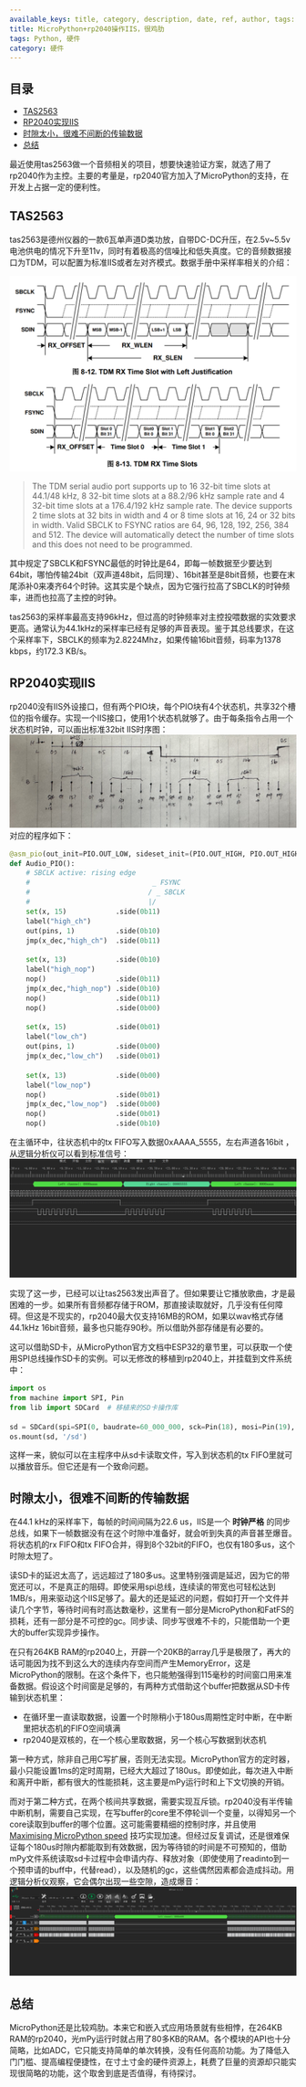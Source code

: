```yaml
---
available_keys: title, category, description, date, ref, author, tags: List
title: MicroPython+rp2040操作IIS，很鸡肋
tags: Python, 硬件
category: 硬件
---
```


## 目录

* [TAS2563](#TAS2563)
* [RP2040实现IIS](#RP2040-IIS)
* [时隙太小，很难不间断的传输数据](#time-slot)
* [总结](#summary)

最近使用tas2563做一个音频相关的项目，想要快速验证方案，就选了用了rp2040作为主控。主要的考量是，rp2040官方加入了MicroPython的支持，在开发上占据一定的便利性。

<h2 id="TAS2563">TAS2563</h2>

tas2563是德州仪器的一款6瓦单声道D类功放，自带DC-DC升压，在2.5v~5.5v电池供电的情况下升至11v，同时有着极高的信噪比和低失真度。它的音频数据接口为TDM，可以配置为标准IIS或者左对齐模式。数据手册中采样率相关的介绍：

![](i2s.png)

> The TDM serial audio port supports up to 16 32-bit time slots at 44.1/48 kHz, 8 32-bit time slots at a 88.2/96 kHz sample rate and 4 32-bit time slots at a 176.4/192 kHz sample rate. The device supports 2 time slots at 32 bits in width and 4 or 8 time slots at 16, 24 or 32 bits in width. Valid SBCLK to FSYNC ratios are 64, 96, 128, 192, 256, 384 and 512. The device will automatically detect the number of time slots and this does not need to be programmed.

其中规定了SBCLK和FSYNC最低的时钟比是64，即每一帧数据至少要达到64bit，哪怕传输24bit（双声道48bit，后同理）、16bit甚至是8bit音频，也要在末尾添补0来凑齐64个时钟。这其实是个缺点，因为它强行拉高了SBCLK的时钟频率，进而也拉高了主控的时钟。

tas2563的采样率最高支持96kHz，但过高的时钟频率对主控投喂数据的实效要求更高。通常认为44.1kHz的采样率已经有足够的声音表现。鉴于其总线要求，在这个采样率下，SBCLK的频率为2.8224Mhz，如果传输16bit音频，码率为1378 kbps，约172.3 KB/s。

<h2 id="RP2040-IIS">RP2040实现IIS</h2>

rp2040没有IIS外设接口，但有两个PIO块，每个PIO块有4个状态机，共享32个槽位的指令缓存。实现一个IIS接口，使用1个状态机就够了。由于每条指令占用一个状态机时钟，可以画出标准32bit IIS时序图：
![](ana.jpg)
对应的程序如下：
```python
@asm_pio(out_init=PIO.OUT_LOW, sideset_init=(PIO.OUT_HIGH, PIO.OUT_HIGH), pull_thresh=32, autopull=True, fifo_join=PIO.JOIN_TX,)
def Audio_PIO():
    # SBCLK active: rising edge
    #                              _ FSYNC
    #                             / _ SBCLK
    #                             |/
    set(x, 15)            .side(0b11)
    label("high_ch")
    out(pins, 1)          .side(0b10)
    jmp(x_dec,"high_ch")  .side(0b11)

    set(x, 13)            .side(0b10)
    label("high_nop")
    nop()                 .side(0b11)
    jmp(x_dec,"high_nop") .side(0b10)
    nop()                 .side(0b11)
    nop()                 .side(0b00)

    set(x, 15)            .side(0b01)
    label("low_ch")
    out(pins, 1)          .side(0b00)
    jmp(x_dec,"low_ch")   .side(0b01)

    set(x, 13)            .side(0b00)
    label("low_nop")
    nop()                 .side(0b01)
    jmp(x_dec,"low_nop")  .side(0b00)
    nop()                 .side(0b01)
    nop()                 .side(0b10)
```

在主循环中，往状态机中的tx FIFO写入数据0xAAAA_5555，左右声道各16bit ，从逻辑分析仪可以看到标准信号：
![](rp2040_iis.png)

实现了这一步，已经可以让tas2563发出声音了。但如果要让它播放歌曲，才是最困难的一步。如果所有音频都存储于ROM，那直接读取就好，几乎没有任何障碍。但这是不现实的，rp2040最大仅支持16MB的ROM，如果以wav格式存储44.1kHz 16bit音频，最多也只能存90秒。所以借助外部存储是有必要的。

这可以借助SD卡，从MicroPython官方文档中ESP32的章节里，可以获取一个使用SPI总线操作SD卡的实例。可以无修改的移植到rp2040上，并挂载到文件系统中：
```python
import os
from machine import SPI, Pin
from lib import SDCard  # 移植来的SD卡操作库

sd = SDCard(spi=SPI(0, baudrate=60_000_000, sck=Pin(18), mosi=Pin(19), miso=Pin(16)), cs=Pin(17))
os.mount(sd, '/sd')
```
这样一来，貌似可以在主程序中从sd卡读取文件，写入到状态机的tx FIFO里就可以播放音乐。但它还是有一个致命问题。

<h2 id="time-slot">时隙太小，很难不间断的传输数据</h2>

在44.1 kHz的采样率下，每帧的时间间隔为22.6 us，IIS是一个 __时钟严格__ 的同步总线，如果下一帧数据没有在这个时隙中准备好，就会听到失真的声音甚至爆音。将状态机的rx FIFO和tx FIFO合并，得到8个32bit的FIFO，也仅有180多us，这个时隙太短了。

读SD卡的延迟太高了，远远超过了180多us。这里特别强调是延迟，因为它的带宽还可以，不是真正的阻碍。即使采用spi总线，连续读的带宽也可轻松达到1MB/s，用来驱动这个IIS足够了。最大的还是延迟的问题，假如打开一个文件并读几个字节，等待时间有时高达数毫秒，这里有一部分是MicroPython和FatFS的损耗，还有一部分是不可控的gc。同步读、同步写很难不卡的，只能借助一个更大的buffer实现异步操作。

在只有264KB RAM的rp2040上，开辟一个20KB的array几乎是极限了，再大的话可能因为找不到这么大的连续内存空间而产生MemoryError，这是MicroPython的限制。在这个条件下，也只能勉强得到115毫秒的时间窗口用来准备数据。假设这个时间窗是足够的，有两种方式借助这个buffer把数据从SD卡传输到状态机里：
* 在循环里一直读取数据，设置一个时隙稍小于180us周期性定时中断，在中断里把状态机的FIFO空间填满
* rp2040是双核的，在一个核心里取数据，另一个核心写数据到状态机

第一种方式，除非自己用C写扩展，否则无法实现。MicroPython官方的定时器，最小只能设置1ms的定时周期，已经大大超过了180us。即使如此，每次进入中断和离开中断，都有很大的性能损耗，这主要是mPy运行时和上下文切换的开销。

而对于第二种方式，在两个核间共享数据，需要实现互斥锁。rp2040没有半传输中断机制，需要自己实现，在写buffer的core里不停轮训一个变量，以得知另一个core读取到buffer的哪个位置。这可能需要精细的控制时序，并且使用 [Maximising MicroPython speed](https://docs.micropython.org/en/latest/reference/speed_python.html) 技巧实现加速。但经过反复调试，还是很难保证每个180us时隙内都能取到有效数据，因为等待锁的时间是不可预知的，借助mPy文件系统读取sd卡过程中会申请内存、释放对象（即使使用了readinto到一个预申请的buff中，代替read），以及随机的gc，这些偶然因素都会造成抖动。用逻辑分析仪观察，它会偶尔出现一些空隙，造成爆音：
![](bad_bus.png)


<h2 id="summary">总结</h2>

MicroPython还是比较鸡肋。本来它和嵌入式应用场景就有些相悖，在264KB RAM的rp2040，光mPy运行时就占用了80多KB的RAM。各个模块的API也十分简略，比如ADC，它只能支持简单的单次转换，没有任何高阶功能。为了降低入门门槛、提高编程便捷性，在寸土寸金的硬件资源上，耗费了巨量的资源却只能实现很简略的功能，这个取舍到底是否值得，有待探讨。

